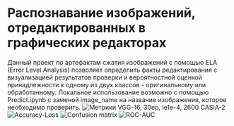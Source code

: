 # Распознавание изображений, отредактированных в графических редакторах
Данный проект по артефактам сжатия изображений с помощью ELA (Error Level Analysis) позволяет определить факты редактирования с визуализацией результатов проверки и вероятностной оценкой принадлежности к одному из двух классов - оригинальному или обработанному.
Локальное использование возможно с помощью Predict.ipynb с заменой image_name на название изображения, которое необходимо проверить.
![Метрики VGG-16, 30ep, le1e-4, 2600 CASIA-2](https://user-images.githubusercontent.com/109477509/184604321-55adb72e-13a1-4f33-835d-3891c1943b5e.JPG)
![Accuracy-Loss](https://user-images.githubusercontent.com/109477509/184604218-3b1abb0c-f515-45b6-9947-3f51330ae40d.png)
![Confusion matrix](https://user-images.githubusercontent.com/109477509/184604259-614178d9-be30-4a1c-9a61-b804e62e4cdb.png)
![ROC-AUC](https://user-images.githubusercontent.com/109477509/184604296-67410b18-02de-4b1c-b781-ce495eaf246f.png)
